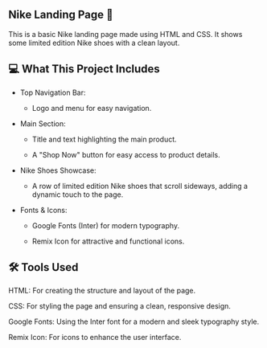 ## Nike Landing Page 👟
This is a basic Nike landing page made using HTML and CSS. It shows some limited edition Nike shoes with a clean layout.

## 💻 What This Project Includes
  * Top Navigation Bar:
    
    * Logo and menu for easy navigation.

  * Main Section:

    * Title and text highlighting the main product.

    * A "Shop Now" button for easy access to product details.

  * Nike Shoes Showcase:

    * A row of limited edition Nike shoes that scroll sideways, adding a dynamic touch to the page.

  * Fonts & Icons:

    * Google Fonts (Inter) for modern typography.

    * Remix Icon for attractive and functional icons.

## 🛠️ Tools Used 
HTML: For creating the structure and layout of the page.

CSS: For styling the page and ensuring a clean, responsive design.

Google Fonts: Using the Inter font for a modern and sleek typography style.

Remix Icon: For icons to enhance the user interface.
